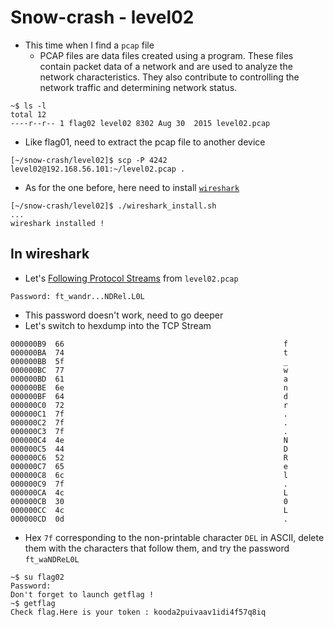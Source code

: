 # Snow-crash - level02

* This time when I find a `pcap` file
	- PCAP files are data files created using a program. These files contain packet data of a network and are used to analyze the network characteristics. They also contribute to controlling the network traffic and determining network status.
```console
~$ ls -l
total 12
----r--r-- 1 flag02 level02 8302 Aug 30  2015 level02.pcap
```

* Like flag01, need to extract the pcap file to another device
```console
[~/snow-crash/level02]$ scp -P 4242 level02@192.168.56.101:~/level02.pcap .
```

* As for the one before, here need to install [`wireshark`](https://www.wireshark.org)
```console
[~/snow-crash/level02]$ ./wireshark_install.sh
...
wireshark installed !
```

## In wireshark 
* Let's [Following Protocol Streams](https://www.wireshark.org/docs/wsug_html_chunked/ChAdvFollowStreamSection.html) from `level02.pcap`
```
Password: ft_wandr...NDRel.L0L
```
* This password doesn't work, need to go deeper
* Let's switch to hexdump into the TCP Stream
```
000000B9  66                                                 f
000000BA  74                                                 t
000000BB  5f                                                 _
000000BC  77                                                 w
000000BD  61                                                 a
000000BE  6e                                                 n
000000BF  64                                                 d
000000C0  72                                                 r
000000C1  7f                                                 .
000000C2  7f                                                 .
000000C3  7f                                                 .
000000C4  4e                                                 N
000000C5  44                                                 D
000000C6  52                                                 R
000000C7  65                                                 e
000000C8  6c                                                 l
000000C9  7f                                                 .
000000CA  4c                                                 L
000000CB  30                                                 0
000000CC  4c                                                 L
000000CD  0d                                                 .
```
* Hex `7f` corresponding to the non-printable character `DEL` in ASCII, delete them with the characters that follow them, and try the password `ft_waNDReL0L`

```console
~$ su flag02
Password: 
Don't forget to launch getflag !
~$ getflag
Check flag.Here is your token : kooda2puivaav1idi4f57q8iq
```
